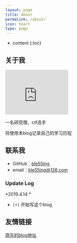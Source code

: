 ```yaml
---
layout: page
title: About
permalink: /about/
icon: heart
type: page
---
```


* content
{:toc}

## 关于我

<iframe src="https://githubbadge.appspot.com/ble55ing?s=1" style="border: 0;height: 142px;width: 200px;overflow: hidden;" frameBorder="0"></iframe>

一名研究僧，ctf选手

将使用本blog记录自己的学习历程

## 联系我

* GitHub：[ble55ing](https://github.com/ble55ing)
* email：ble55ing@126.com

### Update Log

*2019.4.14 *
* `[+]` 开始写这个blog

## 友情链接

[原先的blog地址](https://github.com/ble55ing)

